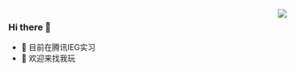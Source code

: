 <img align="right" src="https://github-readme-stats.vercel.app/api?username=ChrisJaunes&count_private=true&theme=flag-india&show_icons=true&hide=prs,issues">

### Hi there 👋
- 🤣 目前在腾讯IEG实习
- 🤝 欢迎来找我玩
